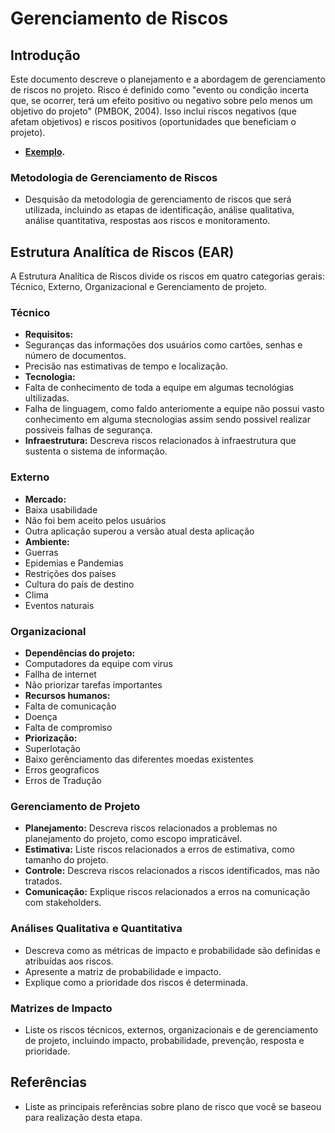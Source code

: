 # Gerenciamento de Riscos

## Introdução
Este documento descreve o planejamento e a abordagem de gerenciamento de riscos no projeto. Risco é definido como "evento ou condição incerta que, se ocorrer, terá um efeito positivo ou negativo sobre pelo menos um objetivo do projeto" (PMBOK, 2004). Isso inclui riscos negativos (que afetam objetivos) e riscos positivos (oportunidades que beneficiam o projeto).   

- **[Exemplo](https://unbarqdsw2020-2.github.io/2020.2_G5_EasyCoffee/#/entrega1/plano_de_riscos).**

### Metodologia de Gerenciamento de Riscos
- Desquisão da metodologia de gerenciamento de riscos que será utilizada, incluindo as etapas de identificação, análise qualitativa, análise quantitativa, respostas aos riscos e monitoramento.

## Estrutura Analítica de Riscos (EAR)
A Estrutura Analítica de Riscos divide os riscos em quatro categorias gerais: Técnico, Externo, Organizacional e Gerenciamento de projeto.

### Técnico
- **Requisitos:** 
- Seguranças das informações dos usuários como cartões, senhas e número de documentos.
- Precisão nas estimativas de tempo e localização.
- **Tecnologia:** 
- Falta de conhecimento de toda a equipe em algumas tecnológias ultilizadas.
- Falha de linguagem, como faldo anteriomente a equipe não possui vasto conhecimento em alguma stecnologias assim sendo possivel realizar possiveis falhas de segurança.
- **Infraestrutura:** Descreva riscos relacionados à infraestrutura que sustenta o sistema de informação.

### Externo
- **Mercado:** 
- Baixa usabilidade
- Não foi bem aceito pelos usuários
- Outra aplicação superou a versão atual desta aplicação
- **Ambiente:**
- Guerras
- Epidemias e Pandemias
- Restrições dos países
- Cultura do país de destino
- Clima
- Eventos naturais

### Organizacional
- **Dependências do projeto:** 
- Computadores da equipe com virus
- Fallha de internet
- Não priorizar tarefas importantes
- **Recursos humanos:** 
- Falta de comunicação
- Doença
- Falta de compromiso
- **Priorização:** 
- Superlotação
- Baixo gerênciamento das diferentes moedas existentes
- Erros geograficos
- Erros de Tradução

### Gerenciamento de Projeto
- **Planejamento:** Descreva riscos relacionados a problemas no planejamento do projeto, como escopo impraticável.
- **Estimativa:** Liste riscos relacionados a erros de estimativa, como tamanho do projeto.
- **Controle:** Descreva riscos relacionados a riscos identificados, mas não tratados.
- **Comunicação:** Explique riscos relacionados a erros na comunicação com stakeholders.

### Análises Qualitativa e Quantitativa
- Descreva como as métricas de impacto e probabilidade são definidas e atribuídas aos riscos.
- Apresente a matriz de probabilidade e impacto.
- Explique como a prioridade dos riscos é determinada.

### Matrizes de Impacto
- Liste os riscos técnicos, externos, organizacionais e de gerenciamento de projeto, incluindo impacto, probabilidade, prevenção, resposta e prioridade.

## Referências
- Liste as principais referências sobre plano de risco que você se baseou para realização desta etapa. 